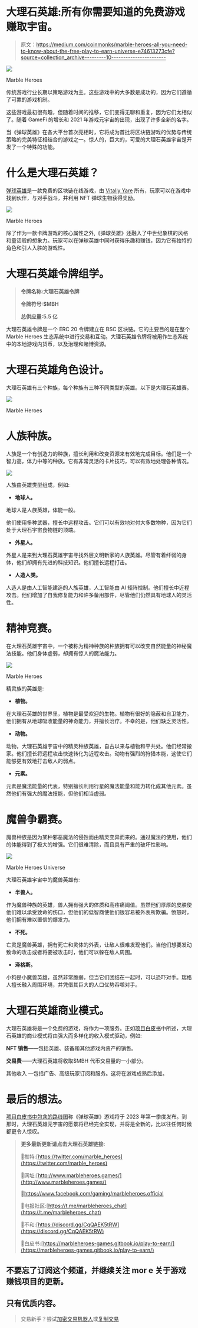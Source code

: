 # 大理石英雄:所有你需要知道的免费游戏赚取宇宙。

> 原文：<https://medium.com/coinmonks/marble-heroes-all-you-need-to-know-about-the-free-play-to-earn-universe-e74613273cfe?source=collection_archive---------10----------------------->

![](img/61b82df710b9fb22e52cf6cd805981fa.png)

Marble Heroes

传统游戏行业长期以策略游戏为主。这些游戏中的大多数是成功的，因为它们遵循了可靠的游戏机制。

这些游戏最初很有趣，但随着时间的推移，它们变得无聊和重复，因为它们太相似了。随着 GameFi 的增长和 2021 年游戏元宇宙的出现，出现了许多全新的名字。

当《弹球英雄》在各大平台首次亮相时，它将成为首批将区块链游戏的优势与传统策略的完美特征相结合的游戏之一。惊人的，巨大的，可爱的大理石英雄宇宙是开发了一个特殊的功能。

# 什么是大理石英雄？

[弹球英雄](https://www.marbleheroes.co/)是一款免费的区块链在线游戏，由 [Vitaliy Yare](https://www.linkedin.com/in/iarema-vitalii) 所有，玩家可以在游戏中找到伙伴，与对手战斗，并利用 NFT 弹球生物获得奖励。

![](img/a6684a984a3f7528263dc4387cd0c543.png)

Marble Heroes

除了作为一款卡牌游戏的核心属性之外,《弹球英雄》还融入了中世纪象棋的风格和童话般的想象力。玩家可以在弹球英雄中同时获得乐趣和赚钱，因为它有独特的角色和引人入胜的游戏性。

# 大理石英雄令牌组学。

> **令牌名称:大理石英雄令牌**
> 
> **令牌符号:$MBH**
> 
> **总供应量:5.5 亿**

大理石英雄令牌是一个 ERC 20 令牌建立在 BSC 区块链。它的主要目的是在整个 Marble Heroes 生态系统中进行交易和互动。大理石英雄令牌将被用作生态系统中的本地游戏内货币，以及治理和赌博资源。

# 大理石英雄角色设计。

大理石英雄有三个种族，每个种族有三种不同类型的英雄。以下是大理石英雄赛。

![](img/e6338c8c9c033e723e6983198d97080b.png)

Marble Heroes

# 人族种族。

人族是一个有创造力的种族，擅长利用和改变资源来有效地完成目标。他们是一个智力高，体力中等的种族。它有非常灵活的卡片技巧，可以有效地处理各种情况。

![](img/cfa3e01f7fe7daab43667324bcea25b8.png)

人族由英雄类型组成，例如:

*   **地球人。**

地球人是人族英雄，体能一般。

他们使用多种武器，擅长中远程攻击。它们可以有效地对付大多数物种，因为它们处于大理石宇宙食物链的顶端。

*   **外星人。**

外星人是来到大理石英雄宇宙寻找外层文明新家的人族英雄。尽管有着纤弱的身体，他们却拥有先进的科技知识。他们擅长远程打击。

*   **人造人类。**

人造人是由人工智能建造的人族英雄，人工智能由 AI 矩阵控制。他们擅长中近程攻击。他们增加了自我修复能力和许多备用部件，尽管他们仍然具有地球人的灵活性。

# 精神竞赛。

在大理石英雄宇宙中，一个被称为精神种族的种族拥有可以改变自然能量的神秘魔法技能。他们身体虚弱，却拥有惊人的魔法能力。

![](img/9b9ece484d68c18f5118904ecf9e8ea3.png)

Marble Heroes

精灵族的英雄是:

*   **植物。**

在大理石英雄的世界里，植物是最受欢迎的生物。植物有很好的隐蔽和自卫能力。他们拥有从地球吸收能量的神奇能力，并擅长治疗。不幸的是，他们缺乏灵活性。

*   **动物。**

动物，大理石英雄宇宙中的精灵种族英雄，自古以来与植物和平共处。他们经常搬家。他们擅长将远程攻击快速转化为近程攻击。动物有强烈的狩猎本能，这使它们能够更有效地打击敌人的弱点。

*   **元素。**

元素是魔法能量的代表，特别擅长利用行星的魔法能量和能力转化成其他元素。虽然他们有强大的魔法技能，但他们相当虚弱。

# 魔兽争霸赛。

魔兽种族是因为某种邪恶魔法的侵蚀而由精灵变异而来的。通过魔法的使用，他们的体能得到了极大的增强。它们很难清除，而且具有严重的破坏性影响。

![](img/2e37ef2ae7f09c4b6fb9e1881d17ee59.png)

Marble Heroes Universe

大理石英雄宇宙中的魔兽英雄有:

*   **半兽人。**

作为魔兽种族的英雄，兽人拥有强大的体质和高疼痛阈值。虽然他们厚厚的皮肤使他们难以承受致命的伤口，但他们的低智商使他们很容易被外表所欺骗。愤怒时，他们拥有难以置信的爆发力。

*   **不死。**

亡灵是魔兽英雄，拥有死亡和灵体的外表，让敌人很难发现他们。当他们想要发动致命的攻击或者将要被攻击时，他们可以躲在敌人周围。

*   **泽格斯。**

小狗是小魔兽英雄，虽然非常脆弱，但当它们团结在一起时，可以恐吓对手。瑞格人擅长融入周围环境，并凭借其巨大的人口优势吞噬对手。

# 大理石英雄商业模式。

大理石英雄将是一个免费的游戏，将作为一项服务。正如[项目白皮书](https://marbleheroes-games.gitbook.io/play-to-earn/)中所述，大理石英雄的商业模式将由强大而多样化的收入模式驱动，例如:

**NFT 销售**——包括英雄、装备和其他游戏内资产的销售。

**交易费**——大理石英雄将收取$MBH 代币交易量的一小部分。

其他收入 —包括广告、高级玩家订阅和服务。这将在游戏成熟后添加。

# 最后的想法。

[项目白皮书中包含的路线图](https://marbleheroes-games.gitbook.io/marble-heroes/road-map-and-future-vision)称《弹球英雄》游戏将于 2023 年第一季度发布。到那时，大理石英雄元宇宙的愿景将已经完全实现，并将是全新的，比以往任何时候都更令人惊叹。

> **更多最新更新请点击大理石英雄链接:**
> 
> 📢推特:[https://twitter.com/marble_heroes](https://twitter.com/marble_heroes)
> 
> 📢网址:[http://www.marbleheroes.games/](http://www.marbleheroes.games/)
> 
> 📢https://www.facebook.com/gaming/marbleheroes.official
> 
> 📢电报社区:[https://t.me/marbleheroes_chat](https://t.me/marbleheroes_chat)
> 
> 📢不和:[https://discord.gg/CqQAEK5tRW](https://discord.gg/CqQAEK5tRW)
> 
> 📢白皮书:[https://marbleheroes-games.gitbook.io/play-to-earn/](https://marbleheroes-games.gitbook.io/play-to-earn/)

## 不要忘了订阅这个频道，并继续关注 mor e 关于游戏赚钱项目的更新。

## 只有优质内容。

> 交易新手？尝试[加密交易机器人](/coinmonks/crypto-trading-bot-c2ffce8acb2a)或[复制交易](/coinmonks/top-10-crypto-copy-trading-platforms-for-beginners-d0c37c7d698c)